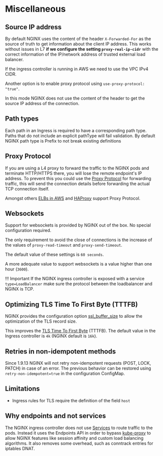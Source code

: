 # Miscellaneous

## Source IP address

By default NGINX uses the content of the header `X-Forwarded-For` as the source of truth to get information about the client IP address. This works without issues in L7 **if we configure the setting `proxy-real-ip-cidr`** with the correct information of the IP/network address of trusted external load balancer.

If the ingress controller is running in AWS we need to use the VPC IPv4 CIDR.

Another option is to enable proxy protocol using `use-proxy-protocol: "true"`.

In this mode NGINX does not use the content of the header to get the source IP address of the connection.

## Path types

Each path in an Ingress is required to have a corresponding path type. Paths that do not include an explicit pathType will fail validation.
By default NGINX path type is Prefix to not break existing definitions

## Proxy Protocol

If you are using a L4 proxy to forward the traffic to the NGINX pods and terminate HTTP/HTTPS there, you will lose the remote endpoint's IP address. To prevent this you could use the [Proxy Protocol](http://www.haproxy.org/download/1.5/doc/proxy-protocol.txt) for forwarding traffic, this will send the connection details before forwarding the actual TCP connection itself.

Amongst others [ELBs in AWS](http://docs.aws.amazon.com/ElasticLoadBalancing/latest/DeveloperGuide/enable-proxy-protocol.html) and [HAProxy](http://www.haproxy.org/) support Proxy Protocol.

## Websockets

Support for websockets is provided by NGINX out of the box. No special configuration required.

The only requirement to avoid the close of connections is the increase of the values of `proxy-read-timeout` and `proxy-send-timeout`.

The default value of these settings is `60 seconds`.

A more adequate value to support websockets is a value higher than one hour (`3600`).

!!! Important
    If the NGINX ingress controller is exposed with a service `type=LoadBalancer` make sure the protocol between the loadbalancer and NGINX is TCP.

## Optimizing TLS Time To First Byte (TTTFB)

NGINX provides the configuration option [ssl_buffer_size](https://nginx.org/en/docs/http/ngx_http_ssl_module.html#ssl_buffer_size) to allow the optimization of the TLS record size.

This improves the [TLS Time To First Byte](https://www.igvita.com/2013/12/16/optimizing-nginx-tls-time-to-first-byte/) (TTTFB).
The default value in the Ingress controller is `4k` (NGINX default is `16k`).

## Retries in non-idempotent methods

Since 1.9.13 NGINX will not retry non-idempotent requests (POST, LOCK, PATCH) in case of an error.
The previous behavior can be restored using `retry-non-idempotent=true` in the configuration ConfigMap.

## Limitations

- Ingress rules for TLS require the definition of the field `host`

## Why endpoints and not services

The NGINX ingress controller does not use [Services](http://kubernetes.io/docs/user-guide/services) to route traffic to the pods. Instead it uses the Endpoints API in order to bypass [kube-proxy](http://kubernetes.io/docs/admin/kube-proxy/) to allow NGINX features like session affinity and custom load balancing algorithms. It also removes some overhead, such as conntrack entries for iptables DNAT.
